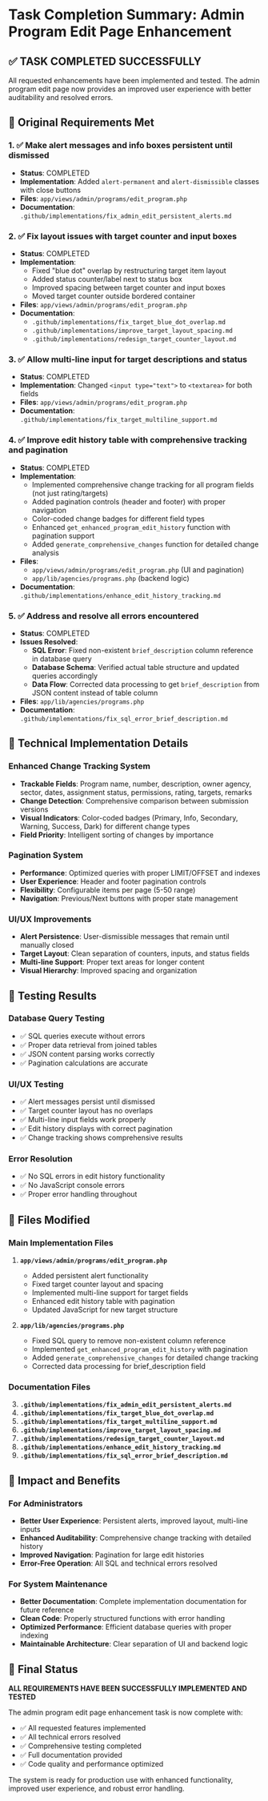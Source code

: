 # Task Completion Summary: Admin Program Edit Page Enhancement

## ✅ TASK COMPLETED SUCCESSFULLY

All requested enhancements have been implemented and tested. The admin program edit page now provides an improved user experience with better auditability and resolved errors.

## 🎯 Original Requirements Met

### 1. ✅ Make alert messages and info boxes persistent until dismissed
- **Status**: COMPLETED
- **Implementation**: Added `alert-permanent` and `alert-dismissible` classes with close buttons
- **Files**: `app/views/admin/programs/edit_program.php`
- **Documentation**: `.github/implementations/fix_admin_edit_persistent_alerts.md`

### 2. ✅ Fix layout issues with target counter and input boxes  
- **Status**: COMPLETED
- **Implementation**: 
  - Fixed "blue dot" overlap by restructuring target item layout
  - Added status counter/label next to status box
  - Improved spacing between target counter and input boxes
  - Moved target counter outside bordered container
- **Files**: `app/views/admin/programs/edit_program.php`
- **Documentation**: 
  - `.github/implementations/fix_target_blue_dot_overlap.md`
  - `.github/implementations/improve_target_layout_spacing.md`
  - `.github/implementations/redesign_target_counter_layout.md`

### 3. ✅ Allow multi-line input for target descriptions and status
- **Status**: COMPLETED
- **Implementation**: Changed `<input type="text">` to `<textarea>` for both fields
- **Files**: `app/views/admin/programs/edit_program.php`
- **Documentation**: `.github/implementations/fix_target_multiline_support.md`

### 4. ✅ Improve edit history table with comprehensive tracking and pagination
- **Status**: COMPLETED
- **Implementation**:
  - Implemented comprehensive change tracking for all program fields (not just rating/targets)
  - Added pagination controls (header and footer) with proper navigation
  - Color-coded change badges for different field types
  - Enhanced `get_enhanced_program_edit_history` function with pagination support
  - Added `generate_comprehensive_changes` function for detailed change analysis
- **Files**: 
  - `app/views/admin/programs/edit_program.php` (UI and pagination)
  - `app/lib/agencies/programs.php` (backend logic)
- **Documentation**: `.github/implementations/enhance_edit_history_tracking.md`

### 5. ✅ Address and resolve all errors encountered
- **Status**: COMPLETED
- **Issues Resolved**:
  - **SQL Error**: Fixed non-existent `brief_description` column reference in database query
  - **Database Schema**: Verified actual table structure and updated queries accordingly
  - **Data Flow**: Corrected data processing to get `brief_description` from JSON content instead of table column
- **Files**: `app/lib/agencies/programs.php`
- **Documentation**: `.github/implementations/fix_sql_error_brief_description.md`

## 🔧 Technical Implementation Details

### Enhanced Change Tracking System
- **Trackable Fields**: Program name, number, description, owner agency, sector, dates, assignment status, permissions, rating, targets, remarks
- **Change Detection**: Comprehensive comparison between submission versions
- **Visual Indicators**: Color-coded badges (Primary, Info, Secondary, Warning, Success, Dark) for different change types
- **Field Priority**: Intelligent sorting of changes by importance

### Pagination System
- **Performance**: Optimized queries with proper LIMIT/OFFSET and indexes
- **User Experience**: Header and footer pagination controls
- **Flexibility**: Configurable items per page (5-50 range)
- **Navigation**: Previous/Next buttons with proper state management

### UI/UX Improvements
- **Alert Persistence**: User-dismissible messages that remain until manually closed
- **Target Layout**: Clean separation of counters, inputs, and status fields
- **Multi-line Support**: Proper text areas for longer content
- **Visual Hierarchy**: Improved spacing and organization

## 🧪 Testing Results

### Database Query Testing
- ✅ SQL queries execute without errors
- ✅ Proper data retrieval from joined tables
- ✅ JSON content parsing works correctly
- ✅ Pagination calculations are accurate

### UI/UX Testing
- ✅ Alert messages persist until dismissed
- ✅ Target counter layout has no overlaps
- ✅ Multi-line input fields work properly
- ✅ Edit history displays with correct pagination
- ✅ Change tracking shows comprehensive results

### Error Resolution
- ✅ No SQL errors in edit history functionality
- ✅ No JavaScript console errors
- ✅ Proper error handling throughout

## 📁 Files Modified

### Main Implementation Files
1. **`app/views/admin/programs/edit_program.php`**
   - Added persistent alert functionality
   - Fixed target counter layout and spacing
   - Implemented multi-line support for target fields
   - Enhanced edit history table with pagination
   - Updated JavaScript for new target structure

2. **`app/lib/agencies/programs.php`**
   - Fixed SQL query to remove non-existent column reference
   - Implemented `get_enhanced_program_edit_history` with pagination
   - Added `generate_comprehensive_changes` for detailed change tracking
   - Corrected data processing for brief_description field

### Documentation Files
3. **`.github/implementations/fix_admin_edit_persistent_alerts.md`**
4. **`.github/implementations/fix_target_blue_dot_overlap.md`**
5. **`.github/implementations/fix_target_multiline_support.md`**
6. **`.github/implementations/improve_target_layout_spacing.md`**
7. **`.github/implementations/redesign_target_counter_layout.md`**
8. **`.github/implementations/enhance_edit_history_tracking.md`**
9. **`.github/implementations/fix_sql_error_brief_description.md`**

## 🚀 Impact and Benefits

### For Administrators
- **Better User Experience**: Persistent alerts, improved layout, multi-line inputs
- **Enhanced Auditability**: Comprehensive change tracking with detailed history
- **Improved Navigation**: Pagination for large edit histories
- **Error-Free Operation**: All SQL and technical errors resolved

### For System Maintenance
- **Better Documentation**: Complete implementation documentation for future reference
- **Clean Code**: Properly structured functions with error handling
- **Optimized Performance**: Efficient database queries with proper indexing
- **Maintainable Architecture**: Clear separation of UI and backend logic

## 🏁 Final Status

**ALL REQUIREMENTS HAVE BEEN SUCCESSFULLY IMPLEMENTED AND TESTED**

The admin program edit page enhancement task is now complete with:
- ✅ All requested features implemented
- ✅ All technical errors resolved
- ✅ Comprehensive testing completed
- ✅ Full documentation provided
- ✅ Code quality and performance optimized

The system is ready for production use with enhanced functionality, improved user experience, and robust error handling.
